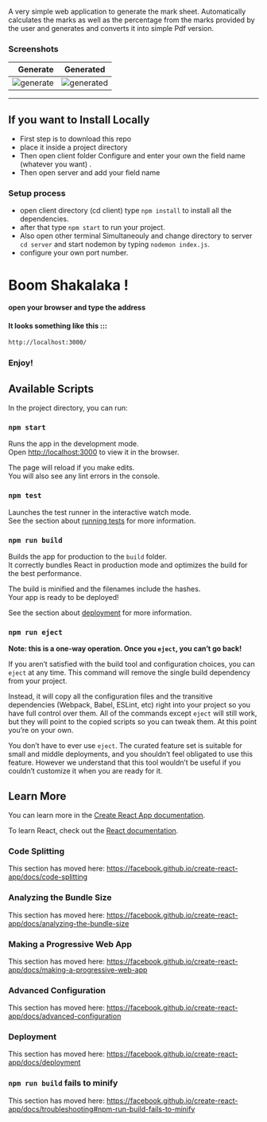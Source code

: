 A very simple web application to generate the mark sheet. Automatically calculates the marks as well as the percentage from the marks provided by the user and generates and converts it into simple Pdf version.

### Screenshots
Generate       | Generated
--------------:|:--------------:
![generate](https://user-images.githubusercontent.com/37651620/89366386-87640780-d6f6-11ea-8cca-0fb0af8bbeac.png) | ![generated](https://user-images.githubusercontent.com/37651620/89366393-88953480-d6f6-11ea-9b69-816d1c542857.png)

---
## If you want to Install Locally
- First step is to download this repo 
- place it inside a project directory 
- Then open client folder Configure and enter your own the field name (whatever you want) .
-  Then open server and add your field name

### Setup process
- open client directory (cd client) type `npm install` to install all the dependencies.
- after that type `npm start` to run your project.
- Also open other terminal Simultaneouly and change directory to server ```cd server``` and start nodemon by typing ```nodemon index.js```.
- configure your own port number.


# Boom Shakalaka !
#### open your browser and type the address 
#### It looks something like this :::
~~~bash
http://localhost:3000/
~~~
### Enjoy!

## Available Scripts

In the project directory, you can run:

### `npm start`

Runs the app in the development mode.<br>
Open [http://localhost:3000](http://localhost:3000) to view it in the browser.

The page will reload if you make edits.<br>
You will also see any lint errors in the console.

### `npm test`

Launches the test runner in the interactive watch mode.<br>
See the section about [running tests](https://facebook.github.io/create-react-app/docs/running-tests) for more information.

### `npm run build`

Builds the app for production to the `build` folder.<br>
It correctly bundles React in production mode and optimizes the build for the best performance.

The build is minified and the filenames include the hashes.<br>
Your app is ready to be deployed!

See the section about [deployment](https://facebook.github.io/create-react-app/docs/deployment) for more information.

### `npm run eject`

**Note: this is a one-way operation. Once you `eject`, you can’t go back!**

If you aren’t satisfied with the build tool and configuration choices, you can `eject` at any time. This command will remove the single build dependency from your project.

Instead, it will copy all the configuration files and the transitive dependencies (Webpack, Babel, ESLint, etc) right into your project so you have full control over them. All of the commands except `eject` will still work, but they will point to the copied scripts so you can tweak them. At this point you’re on your own.

You don’t have to ever use `eject`. The curated feature set is suitable for small and middle deployments, and you shouldn’t feel obligated to use this feature. However we understand that this tool wouldn’t be useful if you couldn’t customize it when you are ready for it.

## Learn More

You can learn more in the [Create React App documentation](https://facebook.github.io/create-react-app/docs/getting-started).

To learn React, check out the [React documentation](https://reactjs.org/).

### Code Splitting

This section has moved here: https://facebook.github.io/create-react-app/docs/code-splitting

### Analyzing the Bundle Size

This section has moved here: https://facebook.github.io/create-react-app/docs/analyzing-the-bundle-size

### Making a Progressive Web App

This section has moved here: https://facebook.github.io/create-react-app/docs/making-a-progressive-web-app

### Advanced Configuration

This section has moved here: https://facebook.github.io/create-react-app/docs/advanced-configuration

### Deployment

This section has moved here: https://facebook.github.io/create-react-app/docs/deployment

### `npm run build` fails to minify

This section has moved here: https://facebook.github.io/create-react-app/docs/troubleshooting#npm-run-build-fails-to-minify
